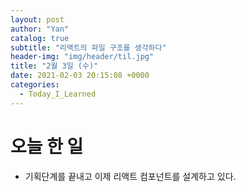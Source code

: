 ```yaml
---
layout: post
author: "Yan"
catalog: true
subtitle: "리액트의 파일 구조를 생각하다"
header-img: "img/header/til.jpg"
title: "2월 3일 (수)"
date: 2021-02-03 20:15:08 +0000
categories:
  - Today_I_Learned
---
```


# 오늘 한 일

- 기획단계를 끝내고 이제 리액트 컴포넌트를 설계하고 있다.
